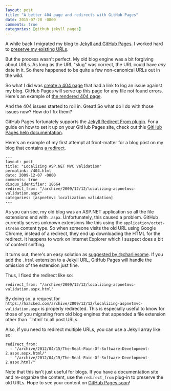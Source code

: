 ```yaml
---
layout: post
title: "A better 404 page and redirects with GitHub Pages"
date: 2015-07-28 -0800
comments: true
categories: [github jekyll pages]
---
```


A while back I migrated my blog to [Jekyll and GitHub Pages](https://haacked.com/archive/2013/12/02/dr-jekyll-and-mr-haack/). I worked hard to [preserve my existing URLs](https://haacked.com/archive/2013/12/03/jekyll-url-extensions/).

But the process wasn't perfect. My old blog engine was a bit forgiving about URLs. As long as the URL "slug" was correct, the URL could have _any_ date in it. So there happened to be quite a few non-canonical URLs out in the wild.

So what I did was [create a 404 page](https://github.com/Haacked/haacked.com/blob/gh-pages/404.html) that had a link to log an issue against my blog. GitHub Pages will serve up this page for any file not found errors. Here's an example of [the rendered 404 page](https://haacked.com/file-not-found).

And the 404 issues started to roll in. Great! So what do I do with those issues now? How do I fix them?

GitHub Pages fortunately supports the [Jekyll Redirect From plugin](https://help.github.com/articles/redirects-on-github-pages/). For a guide on how to set it up on your GitHub Pages site, check out this [GitHub Pages help documentation](https://help.github.com/articles/redirects-on-github-pages/).

Here's an example of my first attempt at front-matter for a blog post on my blog that contains [a redirect](https://github.com/Haacked/haacked.com/pull/215/files#diff-9e168ebaefc83b0e55df0ee649a693edR7).

```
---
layout: post
title: "Localizing ASP.NET MVC Validation"
permalink: /404.html
date: 2009-12-07 -0800
comments: true
disqus_identifier: 18664
redirect_from: "/archive/2009/12/12/localizing-aspnetmvc-validation.aspx"
categories: [aspnetmvc localization validation]
---
```

As you can see, my old blog was an ASP.NET application so all the file extensions end with `.aspx`. Unfortunately, this caused a problem. GitHub currently serves unknown extensions like this using the `application/octet-stream` content type. So when someone visits the old URL using Google Chrome, instead of a redirect, they end up downloading the HTML for the redirect. It happens to work on Internet Explorer which I suspect does a bit of content sniffing.

It turns out, there's an easy solution as [suggested by @charliesome](https://github.com/Haacked/haacked.com/pull/215/files#r35655387). If you add the `.html` extension to a Jekyll URL, GitHub Pages will handle the omission of the extension just fine.

Thus, I fixed the redirect like so:

```
redirect_from: "/archive/2009/12/12/localizing-aspnetmvc-validation.aspx.html"
```

By doing so, a request for `https://haacked.com/archive/2009/12/12/localizing-aspnetmvc-validation.aspx` is properly redirected. This is especially useful to know for those of you migrating from old blog engines that appended a file extension other than ``.html` to all post URLs.

Also, if you need to redirect multiple URLs, you can use a Jekyll array like so:

```
redirect_from:
  - "/archive/2012/04/15/The-Real-Pain-Of-Software-Development-2.aspx.aspx.html/"
  - "/archive/2012/04/15/The-Real-Pain-Of-Software-Development-2.aspx.html/"
```

Note that this isn't just useful for blogs. If you have a documentation site and re-organize the content, use the `redirect_from` plug-in to preserve the old URLs. Hope to see your content on [GitHub Pages soon](https://pages.github.com/)!
